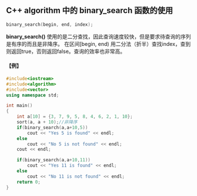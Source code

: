 
## C++ algorithm 中的 binary_search 函数的使用

```C++
binary_search(begin, end, index);
```

**binary_search()** 使用的是二分查找，因此查询速度较快，但是要求待查询的序列是有序的而且是非降序。
在区间[begin, end) 用二分法（折半）查找index，查到则返回true，否则返回false。查询的效率也非常高。

#### 【例】

```C++
#include<iostream>
#include<algorithm>
#include<vector>
using namespace std;

int main()
{
	int a[10] = {3, 7, 9, 5, 8, 4, 6, 2, 1, 10};
	sort(a, a + 10);//非降序
	if(binary_search(a,a+10,5))
		cout << "Yes 5 is found" << endl;
	else
		cout << "No 5 is not found" << endl;
	cout << endl;

	if(binary_search(a,a+10,11))
		cout << "Yes 11 is found" << endl;
	else
		cout << "No 11 is not found" << endl;
	return 0;
}

```
